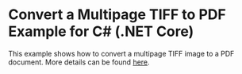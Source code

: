 ﻿# Convert a Multipage TIFF to PDF Example for C# (.NET Core)

This example shows how to convert a multipage TIFF image to a PDF document. More details can be found
[here](https://www.DynamicPDF.com/Examples/tiff-to-pdf-.net-core).
